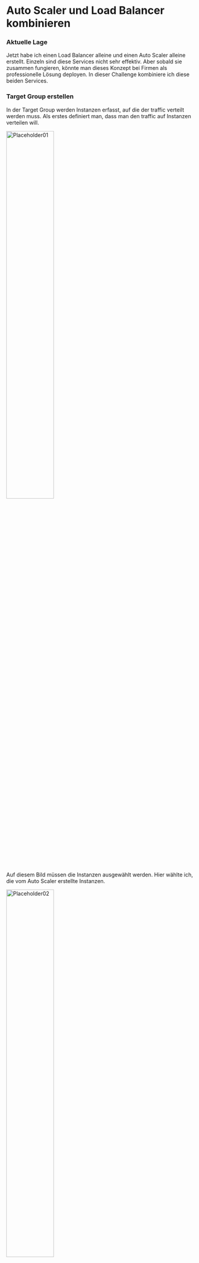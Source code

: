 # Auto Scaler und Load Balancer kombinieren

### Aktuelle Lage
Jetzt habe ich einen Load Balancer alleine und einen Auto Scaler alleine erstellt. Einzeln sind diese Services nicht sehr effektiv. Aber sobald sie zusammen fungieren, könnte man dieses Konzept bei Firmen als professionelle Lösung deployen. In dieser Challenge kombiniere ich diese beiden Services. 

### Target Group erstellen
In der Target Group werden Instanzen erfasst, auf die der traffic verteilt werden muss. Als erstes definiert man, dass man den traffic auf Instanzen verteilen will. 

<img width=50% height=50% alt="Placeholder01" src="https://github.com/user-attachments/assets/72a3fc88-e041-454b-9732-19e18ef6020e">

Auf diesem Bild müssen die Instanzen ausgewählt werden. Hier wählte ich, die vom Auto Scaler erstellte Instanzen. 

<img width=50% height=50% alt="Placeholder02" src="https://github.com/user-attachments/assets/55350fc9-5375-4ce1-8273-62d692aa76a7">

### Load Balancer erstellen
Der Load Balancer wird den traffic auf verschiedene Instanzen verteilen, die in der Target Group definiert sind. Ich erstelle den Application Load Balancer und passe die Einstellungen an. Das Wichtigste dabei ist, dass er im gleichen VPC wie die Instanzen ist. Somit können sie kommunizieren und es enstehen keine Fehler. 

<img width=50% height=50% alt="Placeholder03" src="https://github.com/user-attachments/assets/5ac8c93f-ce4b-4729-99b8-659734531fca">

Anbei sieht man, dass die vorher erstellte Target Group ausgewählt werden muss. 

<img width=50% height=50% alt="Placeholder04" src="https://github.com/user-attachments/assets/e964ddcb-900e-41fa-a43f-e878a2682749">

In der Summary sind alle Einstellungen zusammengefasst. Der Load Balancer KN06-KUL-ALB1 wird im M346-KUL-VPC mit der Security Group K346-KUL-Web-Access erstellt und verteilt den traffic auf Port 80 der Instanzen. 

<img width=50% height=50% alt="Placeholder05" src="https://github.com/user-attachments/assets/7695d56b-9d37-48f6-b2d0-cc0a45218783">

Zum Schluss muss der Load Balancer nur noch unter der Auto Scaling Group ausgewählt werden. 

<img width=50% height=50% alt="Placeholder06" src="https://github.com/user-attachments/assets/74e9ef73-62fb-41cc-b51a-023c0a7ace18">

### Fazit
Alles in allem hat es sauber funktioniert und ich hatte keine Schwierigkeiten bei der Aufgabe. Da ich momentan nur einen Laptop zur Verfügung habe, kann ich nicht beweisen, dass der Load Balancer funktioniert und den traffic tatsächlich verteilt. Ich kann nur ein Bild aufzeigen, wo er aktiv ist. 

<img width=50% height=50% alt="Placeholder07" src="https://github.com/user-attachments/assets/575011e7-feff-4767-89d7-2f13d119c2a4">
